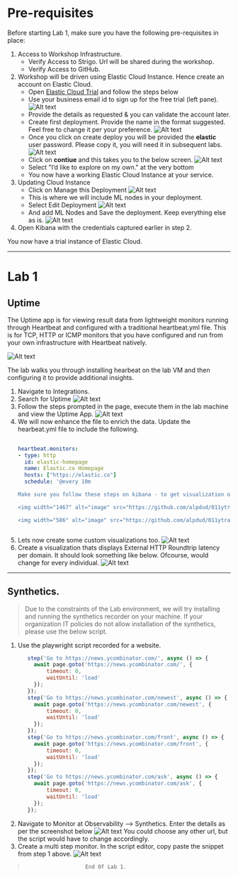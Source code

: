 # Pre-requisites

Before starting Lab 1, make sure you have the following pre-requisites in place:

1. Access to Workshop Infrastructure.
   - Verify Access to Strigo. Url will be shared during the workshop.
   - Verify Access to GitHub.
2. Workshop will be driven using Elastic Cloud Instance. Hence create an account on Elastic Cloud.
   - Open [Elastic Cloud Trial](https://www.elastic.co/cloud/cloudtrial-overview) and follow the steps below
   - Use your business email id to sign up for the free trial (left pane).
    ![Alt text](../assets/cloud-trial.png)
   - Provide the details as requested & you can validate the account later.
   - Create first deployment. Provide the name in the format suggested. Feel free to change it per your preference.
     ![Alt text](../assets/deployment.png)
   - Once you click on create deploy you will be provided the __elastic__ user password. Please copy it, you will need it in subsequent labs.
    ![Alt text](../assets/image.png)
   - Click on __contiue__ and this takes you to the below screen.
     ![Alt text](../assets/image-2.png)
   - Select "I’d like to explore on my own." at the very bottom 
   - You now have a working Elastic Cloud Instance at your service.
3. Updating Cloud Instance
   - Click on Manage this Deployment 
     ![Alt text](../assets/image-3.png)
   - This is where we will include ML nodes in your deployment.
   - Select Edit Deployment 
     ![Alt text](../assets/image-4.png)
   - And add ML Nodes and Save the deployment. Keep everything else as is.
     ![Alt text](../assets/image-5.png)
4. Open Kibana with the credentials captured earlier in step 2.

You now have a trial instance of Elastic Cloud.

---

# Lab 1

## Uptime 

The Uptime app is for viewing result data from lightweight monitors running through Heartbeat and configured with a traditional heartbeat.yml file. This is for TCP, HTTP or ICMP monitors that you have configured and run from your own infrastructure with Heartbeat natively.

![Alt text](../assets/image-6.png)

The lab walks you through installing hearbeat on the lab VM and then configuring it to provide additional insights.

1. Navigate to Integrations. 
2. Search for Uptime
  ![Alt text](../assets/image-7.png)
1. Follow the steps prompted in the page, execute them in the lab machine and view the Uptime App.
  ![Alt text](../assets/image-8.png)
1. We will now enhance the file to enrich the data. Update the hearbeat.yml file to include the following.
    ```yaml
        
    heartbeat.monitors:
    - type: http
      id: elastic-homepage
      name: Elastic.co Homepage
      hosts: ["https://elastic.co"]
      schedule: '@every 10m

    Make sure you follow these steps on kibana - to get visualization of legacy uptime under observability

    <img width="1467" alt="image" src="https://github.com/alpdud/011ytradecraft/assets/116056587/4bca43e2-5950-40f6-acd1-4c4b87c5de06">

    <img width="586" alt="image" src="https://github.com/alpdud/011ytradecraft/assets/116056587/703751a0-d3de-4ab3-9b98-d40072e66edd">



2. Lets now create some custom visualizations too.
   ![Alt text](../assets/image-9.png)
3. Create a visualization thats displays External HTTP Roundtrip latency per domain. It should look something like below. Ofcourse, would change for every individual.
   ![Alt text](../assets/image-10.png)

___

## Synthetics.

> Due to the constraints of the Lab environment, we will try installing and running the synthetics recorder on your machine. If your organization IT policies do not allow installation of the synthetics, please use the below script.

1. Use the playwright script recorded for a website.
   ```javascript
      step('Go to https://news.ycombinator.com/', async () => {
        await page.goto('https://news.ycombinator.com/', {
            timeout: 0,
            waitUntil: 'load'
        });
      });
      step('Go to https://news.ycombinator.com/newest', async () => {
        await page.goto('https://news.ycombinator.com/newest', {
            timeout: 0,
            waitUntil: 'load'
        });
      });
      step('Go to https://news.ycombinator.com/front', async () => {
        await page.goto('https://news.ycombinator.com/front', {
            timeout: 0,
            waitUntil: 'load'
        });
      });
      step('Go to https://news.ycombinator.com/ask', async () => {
        await page.goto('https://news.ycombinator.com/ask', {
            timeout: 0,
            waitUntil: 'load'
        });
      });
    ```
2. Navigate to Monitor at Observability --> Synthetics. Enter the details as per the screenshot below
   ![Alt text](../assets/image-11.png)
   You could choose any other url, but the script would have to change accordingly. 
3. Create a multi step monitor. In the script editor, copy paste the snippet from step 1 above.
   ![Alt text](../assets/image-12.png)

>                        End Of Lab 1.
